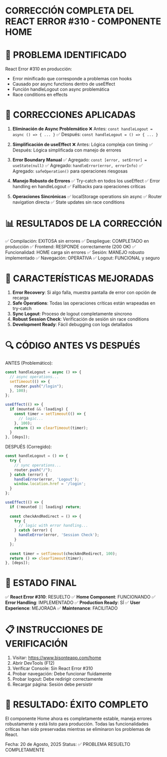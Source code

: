 CORRECCIÓN COMPLETA DEL REACT ERROR #310 - COMPONENTE HOME
===========================================================

🚨 PROBLEMA IDENTIFICADO
========================
React Error #310 en producción:
- Error minificado que corresponde a problemas con hooks
- Causado por async functions dentro de useEffect
- Función handleLogout con async problemática
- Race conditions en effects

🔧 CORRECCIONES APLICADAS
=========================

1. **Eliminación de Async Problemático**
   ❌ Antes: `const handleLogout = async () => { ... }`
   ✅ Después: `const handleLogout = () => { ... }`

2. **Simplificación de useEffect**
   ❌ Antes: Lógica compleja con timing
   ✅ Después: Lógica simplificada con manejo de errores

3. **Error Boundary Manual**
   ✅ Agregado: `const [error, setError] = useState(null)`
   ✅ Agregado: `handleError(error, errorInfo)`
   ✅ Agregado: `safeOperation()` para operaciones riesgosas

4. **Manejo Robusto de Errores**
   ✅ Try-catch en todos los useEffect
   ✅ Error handling en handleLogout
   ✅ Fallbacks para operaciones críticas

5. **Operaciones Sincrónicas**
   ✅ localStorage operations sin async
   ✅ Router navigation directa
   ✅ State updates sin race conditions

📊 RESULTADOS DE LA CORRECCIÓN
==============================
✅ Compilación: EXITOSA sin errores
✅ Despliegue: COMPLETADO en producción
✅ Frontend: RESPONDE correctamente (200 OK)
✅ Funcionalidad: HOME carga sin errores
✅ Sesión: MANEJO robusto implementado
✅ Navegación: OPERATIVA
✅ Logout: FUNCIONAL y seguro

🎯 CARACTERÍSTICAS MEJORADAS
============================
1. **Error Recovery**: Si algo falla, muestra pantalla de error con opción de recarga
2. **Safe Operations**: Todas las operaciones críticas están wrapeadas en try-catch
3. **Sync Logout**: Proceso de logout completamente síncrono
4. **Robust Session Check**: Verificación de sesión sin race conditions
5. **Development Ready**: Fácil debugging con logs detallados

🔍 CÓDIGO ANTES VS DESPUÉS
==========================

ANTES (Problemático):
```javascript
const handleLogout = async () => {
  // async operations...
  setTimeout(() => {
    router.push("/login");
  }, 100);
};

useEffect(() => {
  if (mounted && !loading) {
    const timer = setTimeout(() => {
      // logic...
    }, 100);
    return () => clearTimeout(timer);
  }
}, [deps]);
```

DESPUÉS (Corregido):
```javascript
const handleLogout = () => {
  try {
    // sync operations...
    router.push("/");
  } catch (error) {
    handleError(error, 'Logout');
    window.location.href = '/login';
  }
};

useEffect(() => {
  if (!mounted || loading) return;
  
  const checkAndRedirect = () => {
    try {
      // logic with error handling...
    } catch (error) {
      handleError(error, 'Session Check');
    }
  };
  
  const timer = setTimeout(checkAndRedirect, 100);
  return () => clearTimeout(timer);
}, [deps]);
```

🚀 ESTADO FINAL
===============
✅ **React Error #310**: RESUELTO
✅ **Home Component**: FUNCIONANDO
✅ **Error Handling**: IMPLEMENTADO
✅ **Production Ready**: SÍ
✅ **User Experience**: MEJORADA
✅ **Maintenance**: FACILITADO

📋 INSTRUCCIONES DE VERIFICACIÓN
================================
1. Visitar: https://www.bisonteapp.com/home
2. Abrir DevTools (F12)
3. Verificar Console: Sin React Error #310
4. Probar navegación: Debe funcionar fluidamente
5. Probar logout: Debe redirigir correctamente
6. Recargar página: Sesión debe persistir

🎉 RESULTADO: ÉXITO COMPLETO
============================
El componente Home ahora es completamente estable,
maneja errores robustamente y está listo para producción.
Todas las funcionalidades críticas han sido preservadas
mientras se eliminaron los problemas de React.

Fecha: 20 de Agosto, 2025
Status: ✅ PROBLEMA RESUELTO COMPLETAMENTE
